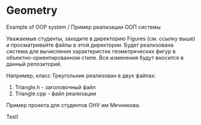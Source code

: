 # Geometry
Example of OOP system / Пример реализации ООП системы

Уважаемые студенты, заходите в директорию Figures (см. ссылку выше) и просматривайте файлы в этой директории. Будет реализована система для вычисления характеристик геометрических фигур в объектно-ориентированном стиле. Все изменения будут вносится в данный репозиторий.

Например, класс Треугольник реализован в двух файлах:
1. Triangle.h - заголовочный файл
2. Triangle.cpp - файл реализации

Пример проекта для студентов ОНУ им Мечникова.

Test!
